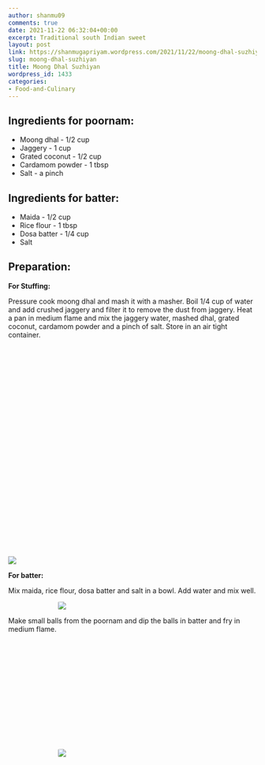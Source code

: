 ```yaml
---
author: shanmu09
comments: true
date: 2021-11-22 06:32:04+00:00
excerpt: Traditional south Indian sweet
layout: post
link: https://shanmugapriyam.wordpress.com/2021/11/22/moong-dhal-suzhiyan/
slug: moong-dhal-suzhiyan
title: Moong Dhal Suzhiyan
wordpress_id: 1433
categories:
- Food-and-Culinary
---
```

<style>
.square {
    float:left;
    width: 49%;
    border-radius:5%;
    padding-bottom : 40%; /* = width for a 1:1 aspect ratio */
    margin:0.5%;
    background-position:center center;
    background-repeat:no-repeat;
    background-size:cover; /* you change this to "contain" if you don't want the images to be cropped */
}

.img_1{background-image:url('https://shanmugapriyam.files.wordpress.com/2021/04/00000img_00000_burst20210305105022549_cover.jpg');}

.img_2{background-image:url('https://shanmugapriyam.files.wordpress.com/2021/04/00000img_00000_burst20210114140734188_cover_2.jpg');}

.img_3{background-image:url('https://shanmugapriyam.files.wordpress.com/2021/04/00000img_00000_burst20210305105418011_cover.jpg');}

.img_4{background-image:url('https://shanmugapriyam.files.wordpress.com/2021/04/00000img_00000_burst20210305110033581_cover.jpg');}

.img_5{background-image:url('https://shanmugapriyam.files.wordpress.com/2021/04/00000img_00000_burst20210305145505036_cover.jpg');}

.img_6{background-image:url('https://shanmugapriyam.files.wordpress.com/2021/04/00000img_00000_burst20210305145510648_cover.jpg');}
	
#break {
    clear:both;
}
.resize_fit_center {
    max-width:60%;
    max-height:60%;
    vertical-align: middle;
    display: block;
    margin-left: auto;
    margin-right: auto;
    border-radius:5%;
}

.center {
  margin: auto;
  width: 60%;
}
</style>

## Ingredients for poornam:







  * Moong dhal - 1/2 cup
  * Jaggery - 1 cup
  * Grated coconut - 1/2 cup
  * Cardamom powder - 1 tbsp
  * Salt - a pinch






## Ingredients for batter:







  * Maida - 1/2 cup
  * Rice flour - 1 tbsp
  * Dosa batter - 1/4 cup
  * Salt






## Preparation:







**For Stuffing:**







Pressure cook moong dhal and mash it with a masher. Boil 1/4 cup of water and add crushed jaggery and filter it to remove the dust from jaggery. Heat a pan in medium flame and mix the jaggery water, mashed dhal, grated coconut, cardamom powder and a pinch of salt. Store in an air tight container. 


<div class="square img_1">
</div>
<div class="square img_2">
</div>
<div class="square img_3">
</div>
<div class="square img_4">
</div>
<div id="break"> </div>
<p/>

<div>
	<img src="https://shanmugapriyam.files.wordpress.com/2021/04/00100lrportrait_00100_burst20210305121312587_cover-1.jpg"/>
</div>
<p/>










**For batter:**







Mix maida, rice flour, dosa batter and salt in a bowl. Add water and mix well.


<div>
	<img src="https://shanmugapriyam.files.wordpress.com/2021/04/00000img_00000_burst20210305145456587_cover.jpg?w=768"  class="resize_fit_center"/>
</div>
<p/>




Make small balls from the poornam and dip the balls in batter and fry in medium flame.



<div class="square img_5">
</div>
<div class="square img_6">
</div>
<div id="break"> </div>
<p/>





<div>
	<img src="https://shanmugapriyam.files.wordpress.com/2021/04/00100lrportrait_00100_burst20210305145904605_cover.jpg"  class="resize_fit_center"/>
</div>
<p/>




